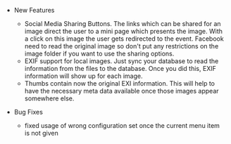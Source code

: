 - New Features
	- Social Media Sharing Buttons. The links which can be shared for an image direct 
	  the user to a mini page which presents the image. With a click on this image 
	  the user gets redirected to the event. Facebook need to read the original image
	  so don't put any restrictions on the image folder if you want to use the sharing
	  options.
	- EXIF support for local images. Just sync your database to read the information 
	  from the files to the database. Once you did this, EXIF information will show up
	  for each image.
	- Thumbs contain now the original EXI information. This will help to have the 
	  necessary meta data available once those images appear somewhere else.

- Bug Fixes
	- fixed usage of wrong configuration set once the current menu item is not given
